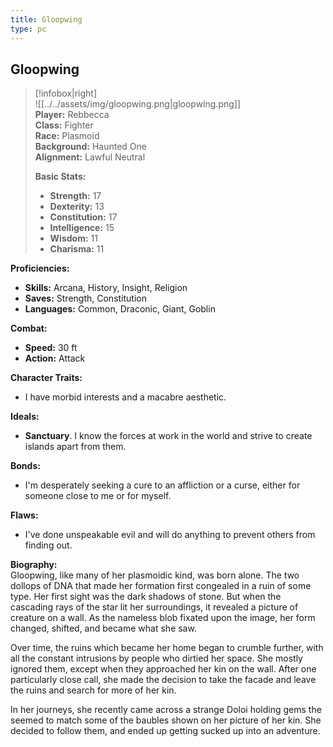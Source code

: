 ```yaml
---
title: Gloopwing
type: pc
---
```


## Gloopwing

> [!infobox|right]  
> ![[../../assets/img/gloopwing.png|gloopwing.png]]  
> **Player:** Rebbecca  
> **Class:** Fighter  
> **Race:** Plasmoid  
> **Background:** Haunted One  
> **Alignment:** Lawful Neutral 
>
> **Basic Stats:**
> - **Strength:** 17
> - **Dexterity:** 13
> - **Constitution:** 17
> - **Intelligence:** 15
> - **Wisdom:** 11
> - **Charisma:** 11

**Proficiencies:**
- **Skills:** Arcana, History, Insight, Religion
- **Saves:** Strength, Constitution
- **Languages:** Common, Draconic, Giant, Goblin

**Combat:**
- **Speed:** 30 ft
- **Action:** Attack

**Character Traits:** 
- I have morbid interests and a macabre aesthetic.

**Ideals:** 
- **Sanctuary**. I know the forces at work in the world and strive to create islands apart from them.

**Bonds:** 
- I'm desperately seeking a cure to an affliction or a curse, either for someone close to me or for myself.

**Flaws:** 
- I've done unspeakable evil and will do anything to prevent others from finding out.

**Biography:**  
Gloopwing, like many of her plasmoidic kind, was born alone. The two dollops of DNA that made her formation first congealed in a ruin of some type. Her first sight was the dark shadows of stone. But when the cascading rays of the star lit her surroundings, it revealed a picture of creature on a wall. As the nameless blob fixated upon the image, her form changed, shifted, and became what she saw.

Over time, the ruins which became her home began to crumble further, with all the constant intrusions by people who dirtied her space. She mostly ignored them, except when they approached her kin on the wall. After one particularly close call, she made the decision to take the facade and leave the ruins and search for more of her kin.

In her journeys, she recently came across a strange Doloi holding gems the seemed to match some of the baubles shown on her picture of her kin. She decided to follow them, and ended up getting sucked up into an adventure.

